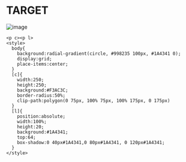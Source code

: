 # TARGET

![image](https://github.com/gaschneider/cssbattle/assets/16023844/4902b0a4-9711-4264-8edd-4e1be363314d)

```
<p c><p l>
<style>
  body{
    background:radial-gradient(circle, #998235 100px, #1A4341 0);
    display:grid;
    place-items:center;
  }
  [c]{
    width:250;
    height:250;
    background:#F3AC3C;
    border-radius:50%;
    clip-path:polygon(0 75px, 100% 75px, 100% 175px, 0 175px)
  }
  [l]{
    position:absolute;
    width:100%;
    height:20;
    background:#1A4341;
    top:64;
    box-shadow:0 40px#1A4341,0 80px#1A4341, 0 120px#1A4341;
  }
</style>
```
